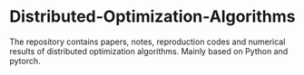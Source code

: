 # Distributed-Optimization-Algorithms
The repository contains papers, notes, reproduction codes and numerical results of distributed optimization algorithms. Mainly based on Python and pytorch.
